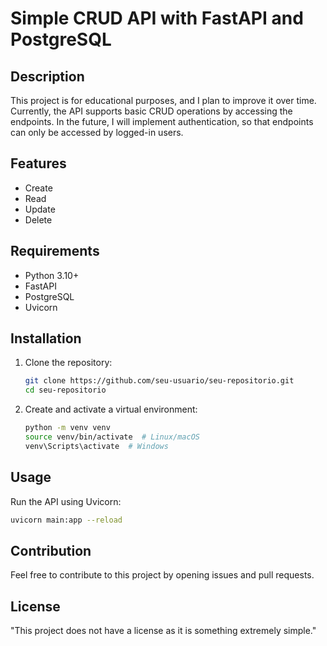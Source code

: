# Simple CRUD API with FastAPI and PostgreSQL

## Description
This project is for educational purposes, and I plan to improve it over time. Currently, the API supports basic CRUD operations by accessing the endpoints. In the future, I will implement authentication, so that endpoints can only be accessed by logged-in users.

## Features
- Create
- Read
- Update
- Delete

## Requirements
- Python 3.10+
- FastAPI
- PostgreSQL
- Uvicorn

## Installation
1. Clone the repository:
   ```sh
   git clone https://github.com/seu-usuario/seu-repositorio.git
   cd seu-repositorio
   ```
2. Create and activate a virtual environment:
   ```sh
   python -m venv venv
   source venv/bin/activate  # Linux/macOS
   venv\Scripts\activate  # Windows

## Usage
Run the API using Uvicorn:
```sh
uvicorn main:app --reload
```

## Contribution
Feel free to contribute to this project by opening issues and pull requests.

## License
"This project does not have a license as it is something extremely simple."
